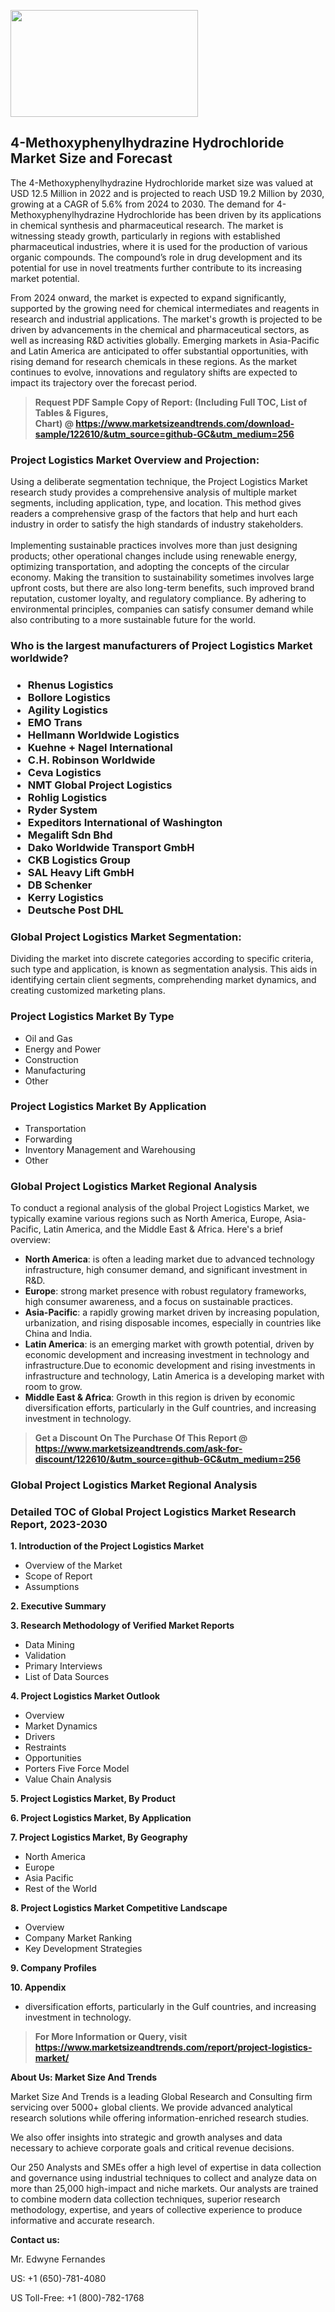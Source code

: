 <p><img class="alignnone size-medium wp-image-20088" src="https://ffe5etoiles.com/wp-content/uploads/2024/12/MST1-300x171.png" alt="" width="300" height="171" /></p><h2>4-Methoxyphenylhydrazine Hydrochloride Market Size and Forecast</h2><p>The 4-Methoxyphenylhydrazine Hydrochloride market size was valued at USD 12.5 Million in 2022 and is projected to reach USD 19.2 Million by 2030, growing at a CAGR of 5.6% from 2024 to 2030. The demand for 4-Methoxyphenylhydrazine Hydrochloride has been driven by its applications in chemical synthesis and pharmaceutical research. The market is witnessing steady growth, particularly in regions with established pharmaceutical industries, where it is used for the production of various organic compounds. The compound’s role in drug development and its potential for use in novel treatments further contribute to its increasing market potential.</p><p>From 2024 onward, the market is expected to expand significantly, supported by the growing need for chemical intermediates and reagents in research and industrial applications. The market's growth is projected to be driven by advancements in the chemical and pharmaceutical sectors, as well as increasing R&D activities globally. Emerging markets in Asia-Pacific and Latin America are anticipated to offer substantial opportunities, with rising demand for research chemicals in these regions. As the market continues to evolve, innovations and regulatory shifts are expected to impact its trajectory over the forecast period.</p></p><blockquote id="" class=""><strong>Request PDF Sample Copy of Report: (Including Full TOC, List of Tables &amp; Figures, Chart)&nbsp;@&nbsp;<strong><a href="https://www.marketsizeandtrends.com/download-sample/122610/&utm_source=github-GC&utm_medium=256" target="_blank">https://www.marketsizeandtrends.com/download-sample/122610/&utm_source=github-GC&utm_medium=256</a></strong></strong></blockquote><h3 id="" class="">Project Logistics Market&nbsp;Overview and Projection:</h3><p id="" class="">Using a deliberate segmentation technique, the Project Logistics Market research study provides a comprehensive analysis of multiple market segments, including application, type, and location. This method gives readers a comprehensive grasp of the factors that help and hurt each industry in order to satisfy the high standards of industry stakeholders. <br /> <br />Implementing sustainable practices involves more than just designing products; other operational changes include using renewable energy, optimizing transportation, and adopting the concepts of the circular economy. Making the transition to sustainability sometimes involves large upfront costs, but there are also long-term benefits, such improved brand reputation, customer loyalty, and regulatory compliance. By adhering to environmental principles, companies can satisfy consumer demand while also contributing to a more sustainable future for the world.</p><h3 id="" class="">Who is the largest manufacturers of&nbsp;Project Logistics Market worldwide?</h3><h3 class=""><p><ul><li>Rhenus Logistics </li><li> Bollore Logistics </li><li> Agility Logistics </li><li> EMO Trans </li><li> Hellmann Worldwide Logistics </li><li> Kuehne + Nagel International </li><li> C.H. Robinson Worldwide </li><li> Ceva Logistics </li><li> NMT Global Project Logistics </li><li> Rohlig Logistics </li><li> Ryder System </li><li> Expeditors International of Washington </li><li> Megalift Sdn Bhd </li><li> Dako Worldwide Transport GmbH </li><li> CKB Logistics Group </li><li> SAL Heavy Lift GmbH </li><li> DB Schenker </li><li> Kerry Logistics </li><li> Deutsche Post DHL</li></ul></p></h3><h3 id="" class="">Global&nbsp;Project Logistics Market Segmentation:</h3><p id="" class="">Dividing the market into discrete categories according to specific criteria, such type and application, is known as segmentation analysis. This aids in identifying certain client segments, comprehending market dynamics, and creating customized marketing plans.</p><h3 id="" class="">Project Logistics Market&nbsp;By Type</h3><p><p><ul><li>Oil and Gas </li><li> Energy and Power </li><li> Construction </li><li> Manufacturing </li><li> Other</p></li></ul></p></p><h3 id="" class="">Project Logistics Market&nbsp;By Application</h3><p class=""><p><ul><li>Transportation </li><li> Forwarding </li><li> Inventory Management and Warehousing </li><li> Other</li></ul></p></p><h3 id="" class="">Global Project Logistics Market Regional Analysis</h3><p id="" class="">To conduct a regional analysis of the global Project Logistics Market, we typically examine various regions such as North America, Europe, Asia-Pacific, Latin America, and the Middle East &amp; Africa. Here's a brief overview:</p><ul><li><strong>North America</strong>: is often a leading market due to advanced technology infrastructure, high consumer demand, and significant investment in R&amp;D.</li><li><strong>Europe</strong>: strong market presence with robust regulatory frameworks, high consumer awareness, and a focus on sustainable practices.</li><li><strong>Asia-Pacific</strong>: a rapidly growing market driven by increasing population, urbanization, and rising disposable incomes, especially in countries like China and India.</li><li><strong>Latin America</strong>: is an emerging market with growth potential, driven by economic development and increasing investment in technology and infrastructure.Due to economic development and rising investments in infrastructure and technology, Latin America is a developing market with room to grow.</li><li><strong>Middle East &amp; Africa</strong>: Growth in this region is driven by economic diversification efforts, particularly in the Gulf countries, and increasing investment in technology.</li></ul><blockquote id="" class=""><strong>Get a Discount On The Purchase Of This Report @ <strong><a href="https://www.marketsizeandtrends.com/ask-for-discount/122610/&utm_source=github-GC&utm_medium=256" target="_blank">https://www.marketsizeandtrends.com/ask-for-discount/122610/&utm_source=github-GC&utm_medium=256</a></strong></strong></blockquote><h3 id="" class="">Global Project Logistics Market Regional Analysis</h3><h3 id="" class="">Detailed TOC of Global Project Logistics Market Research Report, 2023-2030</h3><p id="" class=""><strong>1. Introduction of the Project Logistics Market</strong></p><ul><li>Overview of the Market</li><li>Scope of Report</li><li>Assumptions</li></ul><p id="" class=""><strong>2. Executive Summary</strong></p><p id="" class=""><strong>3. Research Methodology of Verified Market Reports</strong></p><ul><li>Data Mining</li><li>Validation</li><li>Primary Interviews</li><li>List of Data Sources</li></ul><p id="" class=""><strong>4. Project Logistics Market Outlook</strong></p><ul><li>Overview</li><li>Market Dynamics</li><li>Drivers</li><li>Restraints</li><li>Opportunities</li><li>Porters Five Force Model</li><li>Value Chain Analysis</li></ul><p id="" class=""><strong>5. Project Logistics Market, By Product</strong></p><p id="" class=""><strong>6. Project Logistics Market, By Application</strong></p><p id="" class=""><strong>7. Project Logistics Market, By Geography</strong></p><ul><li>North America</li><li>Europe</li><li>Asia Pacific</li><li>Rest of the World</li></ul><p id="" class=""><strong>8. Project Logistics Market Competitive Landscape</strong></p><ul><li>Overview</li><li>Company Market Ranking</li><li>Key Development Strategies</li></ul><p id="" class=""><strong>9. Company Profiles</strong></p><p id="" class=""><strong>10. Appendix</strong></p><ul><li>diversification efforts, particularly in the Gulf countries, and increasing investment in technology.</li></ul><blockquote id="" class=""><strong>For More Information or Query, visit <strong><strong><a href="https://www.marketsizeandtrends.com/report/project-logistics-market/" target="_blank">https://www.marketsizeandtrends.com/report/project-logistics-market/</a></strong></strong></strong></blockquote><p id="" class=""><strong>About Us: Market Size And Trends</strong></p><p id="" class="">Market Size And Trends is a leading Global Research and Consulting firm servicing over 5000+ global clients. We provide advanced analytical research solutions while offering information-enriched research studies.</p><p id="" class="">We also offer insights into strategic and growth analyses and data necessary to achieve corporate goals and critical revenue decisions.</p><p id="" class="">Our 250 Analysts and SMEs offer a high level of expertise in data collection and governance using industrial techniques to collect and analyze data on more than 25,000 high-impact and niche markets. Our analysts are trained to combine modern data collection techniques, superior research methodology, expertise, and years of collective experience to produce informative and accurate research.</p><p id="" class=""><strong>Contact us:</strong></p><p id="" class="">Mr. Edwyne Fernandes</p><p id="" class="">US: +1 (650)-781-4080</p><p id="" class="">US Toll-Free: +1 (800)-782-1768</p>
